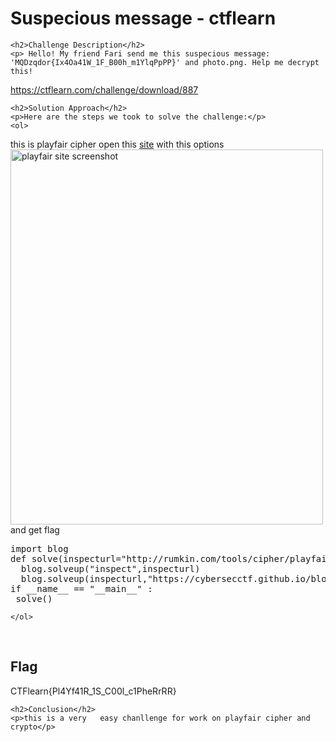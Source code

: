 
<!DOCTYPE html>
<html>

<body>
    <h1>Suspecious message
- ctflearn</h1>

    <h2>Challenge Description</h2>
    <p> Hello! My friend Fari send me this suspecious message: 'MQDzqdor{Ix4Oa41W_1F_B00h_m1YlqPpPP}' and photo.png. Help me decrypt this!
 https://ctflearn.com/challenge/download/887
</p>
 
    <h2>Solution Approach</h2>
    <p>Here are the steps we took to solve the challenge:</p>
    <ol>
this is playfair cipher open this <a href="http://rumkin.com/tools/cipher/playfair.php">site</a> with this options 
 <img src="https://cybersecctf.github.io/blog/2024/practice/ctflearn/Suspeciousmessage/site.png" alt="playfair site screenshot" width="500" height="600" class="inline"/>
and get flag
<pre>
import blog
def solve(inspecturl="http://rumkin.com/tools/cipher/playfair.php"):
  blog.solveup("inspect",inspecturl)
  blog.solveup(inspecturl,"https://cybersecctf.github.io/blog/2024/practice/ctflearn/Suspeciousmessage/site.png")
if __name__ == "__main__" :
 solve()
</pre>
    
    </ol>
<br>
    <h2>Flag</h2>
    <p class="flag">CTFlearn{Pl4Yf41R_1S_C00l_c1PheRrRR}


</p>

    <h2>Conclusion</h2>
    <p>this is a very   easy chanllenge for work on playfair cipher and crypto</p>
</body>
</html>



